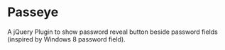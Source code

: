 Passeye
=======

A jQuery Plugin to show password reveal button beside password fields (inspired by Windows 8 password field).
